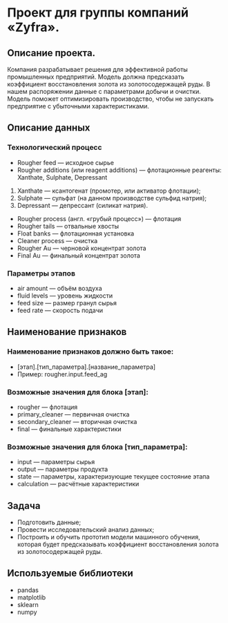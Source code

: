 # Проект для группы компаний «Zyfra».

## Описание проекта.
Компания разрабатывает решения для эффективной работы промышленных предприятий. Модель должна предсказать коэффициент восстановления золота из золотосодержащей руды. В нашем распоряжении данные с параметрами добычи и очистки.
Модель поможет оптимизировать производство, чтобы не запускать предприятие с убыточными характеристиками.

## Описание данных
### Технологический процесс
- Rougher feed — исходное сырье
- Rougher additions (или reagent additions) — флотационные реагенты: Xanthate, Sulphate, Depressant
1. Xanthate — ксантогенат (промотер, или активатор флотации);
2. Sulphate — сульфат (на данном производстве сульфид натрия);
3. Depressant — депрессант (силикат натрия).
- Rougher process (англ. «грубый процесс») — флотация
- Rougher tails — отвальные хвосты
- Float banks — флотационная установка
- Cleaner process — очистка
- Rougher Au — черновой концентрат золота
- Final Au — финальный концентрат золота

### Параметры этапов
- air amount — объём воздуха
- fluid levels — уровень жидкости
- feed size — размер гранул сырья
- feed rate — скорость подачи

## Наименование признаков
### Наименование признаков должно быть такое:
- [этап].[тип_параметра].[название_параметра]
- Пример: rougher.input.feed_ag
### Возможные значения для блока [этап]:
- rougher — флотация
- primary_cleaner — первичная очистка
- secondary_cleaner — вторичная очистка
- final — финальные характеристики
### Возможные значения для блока [тип_параметра]:
- input — параметры сырья
- output — параметры продукта
- state — параметры, характеризующие текущее состояние этапа
- calculation — расчётные характеристики 

## Задача
- Подготовить данные;
- Провести исследовательский анализ данных;
- Построить и обучить прототип модели машинного обучения, которая будет предсказывать коэффициент восстановления золота из золотосодержащей руды. 

## Используемые библиотеки
- pandas
- matplotlib
- sklearn
- numpy
